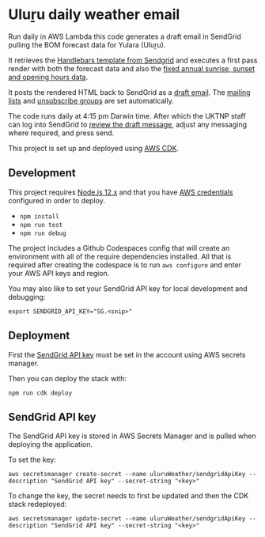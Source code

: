# Uluṟu daily weather email

Run daily in AWS Lambda this code generates a draft email in SendGrid pulling the BOM forecast data for Yulara (Uluṟu).

It retrieves the [Handlebars template from Sendgrid](https://mc.sendgrid.com/design-library/your-designs/2ae424d3-fb38-4610-a9c5-396ed535191c/preview) and executes a first pass render with both the forecast data and also the [fixed annual sunrise, sunset and opening hours data](./lib/data.ts).

It posts the rendered HTML back to SendGrid as a [draft email](https://mc.sendgrid.com/single-sends). The [mailing lists](https://mc.sendgrid.com/contacts/lists/d28c612e-a9f2-4b32-992f-5041612ed19f) and [unsubscribe groups](https://mc.sendgrid.com/unsubscribe-groups/15890/edit/preview/unsubscribe) are set automatically.

The code runs daily at 4:15 pm Darwin time. After which the UKTNP staff can log into SendGrid to [review the draft message](https://mc.sendgrid.com/single-sends), adjust any messaging where required, and press send.

This project is set up and deployed using [AWS CDK](https://docs.aws.amazon.com/cdk/).

## Development

This project requires [Node.js 12.x](https://nodejs.org/en/download/releases/) and that you have [AWS credentials](https://docs.aws.amazon.com/cli/latest/userguide/cli-configure-files.html) configured in order to deploy.

- `npm install`
- `npm run test`
- `npm run debug`

The project includes a Github Codespaces config that will create an environment with all of the require dependencies installed. All that is required after creating the codespace is to run `aws configure` and enter your AWS API keys and region.

You may also like to set your SendGrid API key for local development and debugging:

`export SENDGRID_API_KEY="SG.<snip>"`

## Deployment

First the [SendGrid API key](#sendgrid-api-key) must be set in the account using AWS secrets manager.

Then you can deploy the stack with:

```
npm run cdk deploy
```

## SendGrid API key

The SendGrid API key is stored in AWS Secrets Manager and is pulled when deploying the application.

To set the key:

```
aws secretsmanager create-secret --name uluruWeather/sendgridApiKey --description "SendGrid API key" --secret-string "<key>"
```

To change the key, the secret needs to first be updated and then the CDK stack redeployed:

```
aws secretsmanager update-secret --name uluruWeather/sendgridApiKey --description "SendGrid API key" --secret-string "<key>"
```
